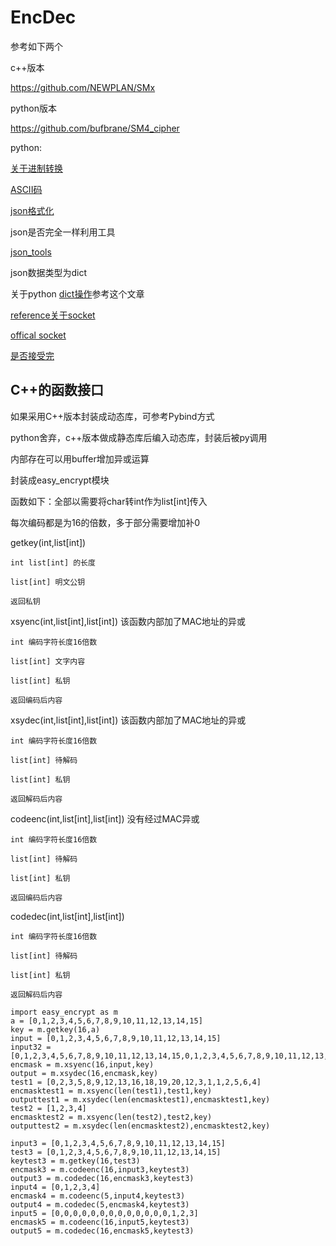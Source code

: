 # EncDec 

参考如下两个

c++版本

https://github.com/NEWPLAN/SMx 

python版本

https://github.com/bufbrane/SM4_cipher

python:

[关于进制转换](https://www.cnblogs.com/liao-lin/p/9882488.html)

[ASCII码](https://www.qqxiuzi.cn/bianma/ascii.htm)

[json格式化](https://tool.chinaz.com/Tools/jsonformat.aspx)

json是否完全一样利用工具

[json_tools](https://www.cnblogs.com/ailiailan/p/13921082.html)

json数据类型为dict

关于python [dict操作](https://blog.csdn.net/JNingWei/article/details/78757673)参考这个文章

[reference关于socket](https://zhuanlan.zhihu.com/p/39982451)

[offical socket](https://docs.python.org/zh-cn/3/library/socket.html?highlight=socket%20socket#example)

[是否接受完](https://www.cnblogs.com/staff/p/9631916.html)



## C++的函数接口

如果采用C++版本封装成动态库，可参考Pybind方式

python舍弃，c++版本做成静态库后编入动态库，封装后被py调用

内部存在可以用buffer增加异或运算

封装成easy_encrypt模块

函数如下：全部以需要将char转int作为list[int]传入

每次编码都是为16的倍数，多于部分需要增加补0

getkey(int,list[int])

`int list[int] 的长度`

`list[int] 明文公钥`

`返回私钥`

xsyenc(int,list[int],list[int]) 该函数内部加了MAC地址的异或

`int 编码字符长度16倍数`

`list[int] 文字内容`

`list[int] 私钥`

`返回编码后内容`

xsydec(int,list[int],list[int]) 该函数内部加了MAC地址的异或

`int 编码字符长度16倍数`

`list[int] 待解码`

`list[int] 私钥`

`返回解码后内容`

codeenc(int,list[int],list[int]) 没有经过MAC异或

`int 编码字符长度16倍数`

`list[int] 待解码`

`list[int] 私钥`

`返回编码后内容`

codedec(int,list[int],list[int])

`int 编码字符长度16倍数`

`list[int] 待解码`

`list[int] 私钥`

`返回解码后内容`

```
import easy_encrypt as m 
a = [0,1,2,3,4,5,6,7,8,9,10,11,12,13,14,15]
key = m.getkey(16,a)
input = [0,1,2,3,4,5,6,7,8,9,10,11,12,13,14,15]
input32 = [0,1,2,3,4,5,6,7,8,9,10,11,12,13,14,15,0,1,2,3,4,5,6,7,8,9,10,11,12,13,14,15]
encmask = m.xsyenc(16,input,key)
output = m.xsydec(16,encmask,key)
test1 = [0,2,3,5,8,9,12,13,16,18,19,20,12,3,1,1,2,5,6,4]
encmasktest1 = m.xsyenc(len(test1),test1,key)
outputtest1 = m.xsydec(len(encmasktest1),encmasktest1,key)
test2 = [1,2,3,4]
encmasktest2 = m.xsyenc(len(test2),test2,key)
outputtest2 = m.xsydec(len(encmasktest2),encmasktest2,key)

input3 = [0,1,2,3,4,5,6,7,8,9,10,11,12,13,14,15]
test3 = [0,1,2,3,4,5,6,7,8,9,10,11,12,13,14,15]
keytest3 = m.getkey(16,test3)
encmask3 = m.codeenc(16,input3,keytest3)
output3 = m.codedec(16,encmask3,keytest3)
input4 = [0,1,2,3,4]
encmask4 = m.codeenc(5,input4,keytest3)
output4 = m.codedec(5,encmask4,keytest3)
input5 = [0,0,0,0,0,0,0,0,0,0,0,0,0,1,2,3]
encmask5 = m.codeenc(16,input5,keytest3)
output5 = m.codedec(16,encmask5,keytest3)
```

